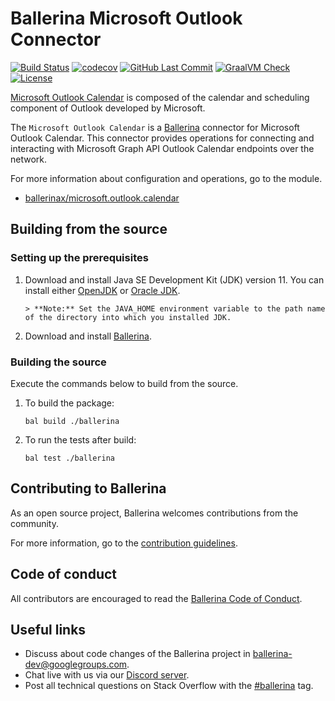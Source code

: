 Ballerina Microsoft Outlook Connector
======================================

[![Build Status](https://github.com/ballerina-platform/module-ballerinax-microsoft.outlook.calendar/workflows/CI/badge.svg)](https://github.com/ballerina-platform/module-ballerinax-microsoft.outlook.calendar/actions?query=workflow%3ACI)
[![codecov](https://codecov.io/gh/ballerina-platform/module-ballerinax-microsoft.outlook.calendar/branch/main/graph/badge.svg)](https://codecov.io/gh/ballerina-platform/module-ballerinax-microsoft.outlook.calendar)
[![GitHub Last Commit](https://img.shields.io/github/last-commit/ballerina-platform/module-ballerinax-microsoft.outlook.calendar.svg)](https://github.com/ballerina-platform/module-ballerinax-microsoft.outlook.calendar/commits/master)
[![GraalVM Check](https://github.com/ballerina-platform/module-ballerinax-microsoft.outlook.calendar/actions/workflows/build-with-bal-test-native.yml/badge.svg)](https://github.com/ballerina-platform/module-ballerinax-microsoft.outlook.calendar/actions/workflows/build-with-bal-test-native.yml)
[![License](https://img.shields.io/badge/License-Apache%202.0-blue.svg)](https://opensource.org/licenses/Apache-2.0)

[Microsoft Outlook Calendar](https://www.microsoft.com/en-ww/microsoft-365/outlook.calendar) is composed of the calendar and scheduling component of Outlook developed by Microsoft.

The `Microsoft Outlook Calendar` is a [Ballerina](https://ballerina.io/) connector for Microsoft Outlook Calendar. This connector provides operations for connecting and interacting with Microsoft Graph API Outlook Calendar endpoints over the network. 

For more information about configuration and operations, go to the module. 
- [ballerinax/microsoft.outlook.calendar](https://docs.central.ballerina.io/ballerinax/microsoft.outlook.calendar/1.0.1)

## Building from the source

### Setting up the prerequisites

1. Download and install Java SE Development Kit (JDK) version 11. You can install either [OpenJDK](https://adoptopenjdk.net/) 
or [Oracle JDK](https://www.oracle.com/java/technologies/javase-jdk11-downloads.html).
 
       > **Note:** Set the JAVA_HOME environment variable to the path name of the directory into which you installed JDK.

2. Download and install [Ballerina](https://ballerina.io/). 

### Building the source
Execute the commands below to build from the source.

1. To build the package:
    ```    
    bal build ./ballerina
    ```
2. To run the tests after build:
    ```
    bal test ./ballerina
    ```
## Contributing to Ballerina
As an open source project, Ballerina welcomes contributions from the community. 

For more information, go to the [contribution guidelines](https://github.com/ballerina-platform/ballerina-lang/blob/main/CONTRIBUTING.md).

## Code of conduct
All contributors are encouraged to read the [Ballerina Code of Conduct](https://ballerina.io/code-of-conduct).

## Useful links
* Discuss about code changes of the Ballerina project in [ballerina-dev@googlegroups.com](mailto:ballerina-dev@googlegroups.com).
* Chat live with us via our [Discord server](https://discord.gg/ballerinalang).
* Post all technical questions on Stack Overflow with the [#ballerina](https://stackoverflow.com/questions/tagged/ballerina) tag.

